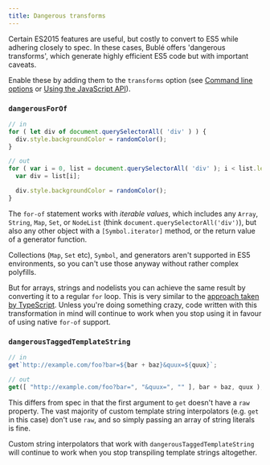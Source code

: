 ```yaml
---
title: Dangerous transforms
---
```


Certain ES2015 features are useful, but costly to convert to ES5 while adhering closely to spec. In these cases, Bublé offers 'dangerous transforms', which generate highly efficient ES5 code but with important caveats.

Enable these by adding them to the `transforms` option (see [Command line options](#command-line-options) or [Using the JavaScript API](#using-the-javascript-api)).


### `dangerousForOf`

```js
// in
for ( let div of document.querySelectorAll( 'div' ) ) {
  div.style.backgroundColor = randomColor();
}

// out
for ( var i = 0, list = document.querySelectorAll( 'div' ); i < list.length; i += 1 ) {
  var div = list[i];

  div.style.backgroundColor = randomColor();
}
```

The `for-of` statement works with *iterable values*, which includes any `Array`, `String`, `Map`, `Set`, or `NodeList` (think `document.querySelectorAll('div')`), but also any other object with a `[Symbol.iterator]` method, or the return value of a generator function.

Collections (`Map`, `Set` etc), `Symbol`, and generators aren't supported in ES5 environments, so you can't use those anyway without rather complex polyfills.

But for arrays, strings and nodelists you can achieve the same result by converting it to a regular `for` loop. This is very similar to the [approach taken by TypeScript](https://basarat.gitbooks.io/typescript/content/docs/for...of.html). Unless you're doing something crazy, code written with this transformation in mind will continue to work when you stop using it in favour of using native `for-of` support.


### `dangerousTaggedTemplateString`

```js
// in
get`http://example.com/foo?bar=${bar + baz}&quux=${quux}`;

// out
get([ "http://example.com/foo?bar=", "&quux=", "" ], bar + baz, quux );
```

This differs from spec in that the first argument to `get` doesn't have a `raw` property. The vast majority of custom template string interpolators (e.g. `get` in this case) don't use `raw`, and so simply passing an array of string literals is fine.

Custom string interpolators that work with `dangerousTaggedTemplateString` will continue to work when you stop transpiling template strings altogether.
